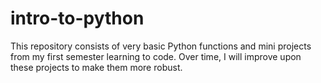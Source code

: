 # intro-to-python
This repository consists of very basic Python functions and mini projects from my first semester learning to code.
Over time, I will improve upon these projects to make them more robust.
